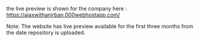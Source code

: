 the live preview is shown for the company here : https://ajaxwithanirban.000webhostapp.com/

Note: The website has live preview available for the first three months from the date repository is uploaded.
